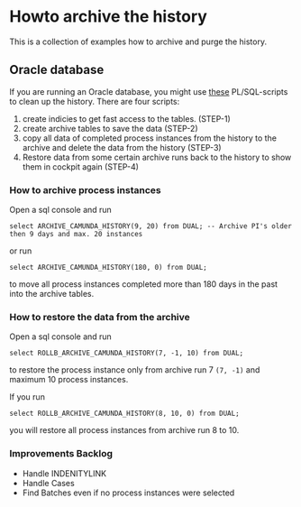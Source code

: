 Howto archive the history
=========================

This is a collection of examples how to archive and purge the history. 

Oracle database
---------------

If you are running an Oracle database, you might use [these](oracle-scripts) PL/SQL-scripts to clean up the history. There are four scripts:

1. create indicies to get fast access to the tables. (STEP-1)
2. create archive tables to save the data (STEP-2)
3. copy all data of completed process instances from the history to the archive and delete the data from the history (STEP-3)
4. Restore data from some certain archive runs back to the history to show them in cockpit again (STEP-4)

### How to archive process instances

Open a sql console and run

    select ARCHIVE_CAMUNDA_HISTORY(9, 20) from DUAL; -- Archive PI's older then 9 days and max. 20 instances

or run

    select ARCHIVE_CAMUNDA_HISTORY(180, 0) from DUAL;

to move all process instances completed more than 180 days in the past into the archive tables.

### How to restore the data from the archive

Open a sql console and run

    select ROLLB_ARCHIVE_CAMUNDA_HISTORY(7, -1, 10) from DUAL;

to restore the process instance only from archive run 7 `(7, -1)` and maximum 10 process instances.

If you run

    select ROLLB_ARCHIVE_CAMUNDA_HISTORY(8, 10, 0) from DUAL;

you will restore all process instances from archive run 8 to 10.

### Improvements Backlog

- Handle INDENITYLINK
- Handle Cases
- Find Batches even if no process instances were selected

